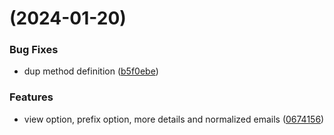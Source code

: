 #  (2024-01-20)


### Bug Fixes

* dup method definition ([b5f0ebe](https://github.com/iloveitaly/google-takeout-to-sqlite/commit/b5f0ebe91755c46e01dc4aefb808f0292848fbed))


### Features

* view option, prefix option, more details and normalized emails ([0674156](https://github.com/iloveitaly/google-takeout-to-sqlite/commit/06741567643ecfd5b3295f195ac06c4e178652c8))



